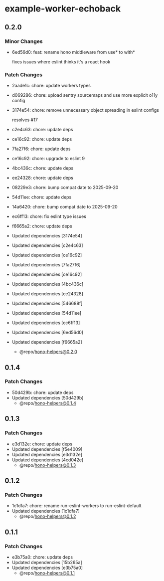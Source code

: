 # example-worker-echoback

## 0.2.0

### Minor Changes

- 6ed56d0: feat: rename hono middleware from use* to with*

  fixes issues where eslint thinks it's a react hook

### Patch Changes

- 2aade1c: chore: update workers types
- d069286: chore: upload sentry sourcemaps and use more explicit o11y config
- 3174e54: chore: remove unnecessary object spreading in eslint configs

  resolves #17

- c2e4c63: chore: update deps
- ce16c92: chore: update deps
- 7fa27f6: chore: update deps
- ce16c92: chore: upgrade to eslint 9
- 4bc436c: chore: update deps
- ee24328: chore: update deps
- 08229e3: chore: bump compat date to 2025-09-20
- 54d11ee: chore: update deps
- 14a6420: chore: bump compat date to 2025-09-20
- ec6ff13: chore: fix eslint type issues
- f6665a2: chore: update deps
- Updated dependencies [3174e54]
- Updated dependencies [c2e4c63]
- Updated dependencies [ce16c92]
- Updated dependencies [7fa27f6]
- Updated dependencies [ce16c92]
- Updated dependencies [4bc436c]
- Updated dependencies [ee24328]
- Updated dependencies [546688f]
- Updated dependencies [54d11ee]
- Updated dependencies [ec6ff13]
- Updated dependencies [6ed56d0]
- Updated dependencies [f6665a2]
  - @repo/hono-helpers@0.2.0

## 0.1.4

### Patch Changes

- 50d429b: chore: update deps
- Updated dependencies [50d429b]
  - @repo/hono-helpers@0.1.4

## 0.1.3

### Patch Changes

- e3d132e: chore: update deps
- Updated dependencies [f5e4009]
- Updated dependencies [e3d132e]
- Updated dependencies [4cd042e]
  - @repo/hono-helpers@0.1.3

## 0.1.2

### Patch Changes

- 1c1dfa7: chore: rename run-eslint-workers to run-eslint-default
- Updated dependencies [1c1dfa7]
  - @repo/hono-helpers@0.1.2

## 0.1.1

### Patch Changes

- e3b75a0: chore: update deps
- Updated dependencies [15b265a]
- Updated dependencies [e3b75a0]
  - @repo/hono-helpers@0.1.1
